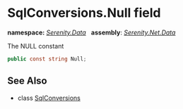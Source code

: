 # SqlConversions.Null field
**namespace:** *[Serenity.Data](../../README.md#serenity.data-namespace)*   **assembly**: *[Serenity.Net.Data](../../README.md)*

The NULL constant

```csharp
public const string Null;
```

## See Also

* class [SqlConversions](../SqlConversions.md)